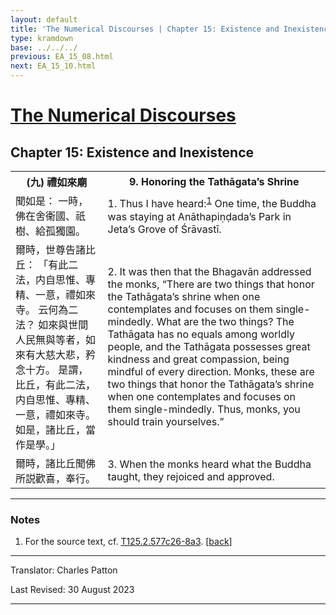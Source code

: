 ```yaml
---
layout: default
title: 'The Numerical Discourses | Chapter 15: Existence and Inexistence | 9. Honoring the Tathāgata’s Shrine'
type: kramdown
base: ../../../
previous: EA_15_08.html
next: EA_15_10.html
---
```


<h1><a href='../index.html'>The Numerical Discourses</a></h1>
<h2>Chapter 15: Existence and Inexistence</h2>

<table class="trans">
  <th class='ch'>(九) 禮如來廟</th>
  <th class='en'>9. Honoring the Tathāgata’s Shrine</th>
  <tr>
    <td class='ch' title='T125.2.577c26'>聞如是： 一時，佛在舍衞國、祇樹、給孤獨園。</td>
    <td id='p1'>1. Thus I have heard:<sup id="ref1"><a href="#n1">1</a></sup> One time, the Buddha was staying at Anāthapiṇḍada’s Park in Jeta’s Grove of Śrāvastī.</td>
  </tr>
  <tr>
    <td class='ch' title='T125.2.577c27'>爾時，世尊告諸比丘： 「有此二法，内自思惟、專精、一意，禮如來寺。 云何為二法？ 如來與世間人民無與等者，如來有大慈大悲，矜念十方。 是謂，比丘，有此二法，内自思惟、專精、一意，禮如來寺。 如是，諸比丘，當作是學。」</td>
    <td id='p2'>2. It was then that the Bhagavān addressed the monks, “There are two things that honor the Tathāgata’s shrine when one contemplates and focuses on them single-mindedly. What are the two things? The Tathāgata has no equals among worldly people, and the Tathāgata possesses great kindness and great compassion, being mindful of every direction. Monks, these are two things that honor the Tathāgata’s shrine when one contemplates and focuses on them single-mindedly. Thus, monks, you should train yourselves.”</td>
  </tr>
  <tr>
    <td class='ch' title='T125.2.578a3'>爾時，諸比丘聞佛所説歡喜，奉行。</td>
    <td id='p3'>3. When the monks heard what the Buddha taught, they rejoiced and approved.</td>
  </tr>
</table>

<hr/>

<h3 id="notes">Notes</h3>

<ol class="notes-list">
<li id="n1"><p>For the source text, cf. <a href="https://cbetaonline.dila.edu.tw/zh/T02n0125_p0577c26" target="_blank">T125.2.577c26-8a3</a>. [<a href="#ref1">back</a>]</p></li>
</ol>
<hr/>

<p class="translator">Translator: Charles Patton</p>
<p class='revised'>Last Revised: 30 August 2023</p>

<hr/>